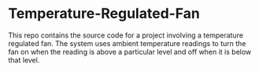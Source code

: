 # Temperature-Regulated-Fan
This repo contains the source code for a project involving a temperature regulated fan. The system uses ambient temperature readings to turn the fan on when the reading is above a particular level and off when it is below that level.
